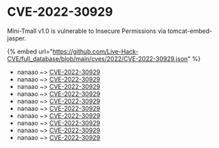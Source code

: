 # CVE-2022-30929

Mini-Tmall v1.0 is vulnerable to Insecure Permissions via tomcat-embed-jasper.

{% embed url="https://github.com/Live-Hack-CVE/full_database/blob/main/cves/2022/CVE-2022-30929.json" %}


* nanaao ~> [CVE-2022-30929](https://www.alice-snow.ru/2022/database/cve-2022-30929/cve-2022-30929-nanaao)
* nanaao ~> [CVE-2022-30929](https://www.alice-snow.ru/2022/database/cve-2022-30929/cve-2022-30929-nanaao)
* nanaao ~> [CVE-2022-30929](https://www.alice-snow.ru/2022/database/cve-2022-30929/cve-2022-30929-nanaao)
* nanaao ~> [CVE-2022-30929](https://www.alice-snow.ru/2022/database/cve-2022-30929/cve-2022-30929-nanaao)
* nanaao ~> [CVE-2022-30929](https://www.alice-snow.ru/2022/database/cve-2022-30929/cve-2022-30929-nanaao)
* nanaao ~> [CVE-2022-30929](https://www.alice-snow.ru/2022/database/cve-2022-30929/cve-2022-30929-nanaao)
* nanaao ~> [CVE-2022-30929](https://www.alice-snow.ru/2022/database/cve-2022-30929/cve-2022-30929-nanaao)
* nanaao ~> [CVE-2022-30929](https://www.alice-snow.ru/2022/database/cve-2022-30929/cve-2022-30929-nanaao)
* nanaao ~> [CVE-2022-30929](https://www.alice-snow.ru/2022/database/cve-2022-30929/cve-2022-30929-nanaao)
* nanaao ~> [CVE-2022-30929](https://www.alice-snow.ru/2022/database/cve-2022-30929/cve-2022-30929-nanaao)